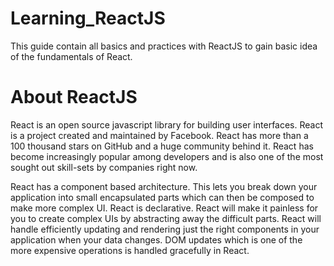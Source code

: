 # Learning_ReactJS

This guide contain all basics and practices with ReactJS to gain basic idea of the fundamentals of React.

# About ReactJS

React is an open source javascript library for building user interfaces.
React is a project created and maintained by Facebook.
React has more than a 100 thousand stars on GitHub and a huge community behind it.
React has become increasingly
popular among developers and is also one of the most sought out skill-sets by companies right now.

React has a component based architecture. This lets you break down your application into small encapsulated parts which can then be composed to make more complex UI.
React is declarative.
React will make it painless for you to create complex UIs by abstracting away the difficult parts.
React will handle efficiently updating and rendering just the right components in your application when your data changes.
DOM updates which is one of the more expensive operations is handled gracefully in React.
